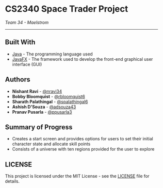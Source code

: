 # CS2340 Space Trader Project

*Team 34 - Maelstrom*

---

## Built With
* [Java](https://www.java.com/en/) - The programming language used
* [JavaFX](https://openjfx.io/) - The framework used to develop the front-end graphical user interface (GUI)

## Authors
* **Nishant Ravi** - [@nravi34](https://github.gatech.edu/nravi34)
* **Bobby Bloomquist** - [@rbloomquist6](https://github.gatech.edu/rbloomquist6)
* **Sharath Palathingal** - [@spalathingal6](https://github.gatech.edu/spalathingal6)
* **Ashish D'Souza** - [@adsouza43](https://github.gatech.edu/adsouza43)
* **Pranav Pusarla** - [@ppusarla3](https://github.gatech.edu/ppusarla3)

## Summary of Progress
* Creates a start screen and provides options for users to set their initial character state and allocate skill points
* Consists of a universe with ten regions provided for the user to explore

## LICENSE
This project is licensed under the MIT License - see the [LICENSE](LICENSE) file for details.
